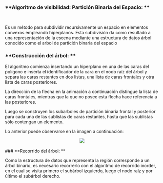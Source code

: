### **Algoritmo de visibilidad: Partición Binaria del Espacio: **

<br/>

Es un método para subdividir recursivamente un espacio en elementos convexos
empleando hiperplanos. Esta subdivisión da como resultado a una
representación de la escena mediante una estructura de datos árbol
conocido como el arbol de partición binaria del espacio

### **Construcción del árbol: **

El algoritmo comienza insertando un hiperplano en una de las caras
del polígono e inserta el identificador de la cara en el nodo raíz
del árbol y separa las caras restantes en dos listas, una lista de
caras frontales y otra lista de caras posteriores.

La dirección de la flecha en la animación a continuación distingue
la lista de caras frontales, mientras que la que no posee esta
flecha hace referencia a las posteriores.

Luego se construyen los subarboles de partición binaria frontal
y posterior para cada una de las sublistas de caras restantes, hasta
que las sublistas sólo contengan un elemento.

Lo anterior puede observarse en la imagen a continuación:

<div align="center">
  <img src="../BSP3.gif">
</div>

<br/>
### **Recorrido del árbol: **

Como la estructura de datos que representa la región corresponde
a un árbol binario, es necesario recorrerlo con el algoritmo de
recorrido inorder, en el cual se visita primero el subárbol izquierdo,
luego el nodo raíz y por último el subárbol derecho.
